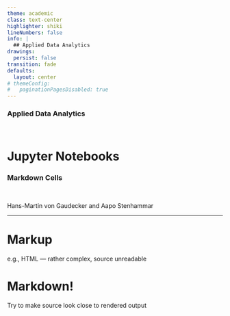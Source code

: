 ```yaml
---
theme: academic
class: text-center
highlighter: shiki
lineNumbers: false
info: |
  ## Applied Data Analytics
drawings:
  persist: false
transition: fade
defaults:
  layout: center
# themeConfig:
#   paginationPagesDisabled: true
---
```


### Applied Data Analytics

<br/>

# Jupyter Notebooks

### Markdown Cells

<br/>


Hans-Martin von Gaudecker and Aapo Stenhammar

---

# Markup

e.g., HTML — rather complex, source unreadable

# Markdown!

Try to make source look close to rendered output
